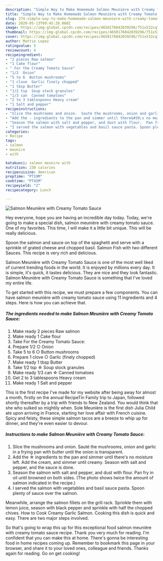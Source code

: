 ```yaml
---
description: "Simple Way to Make Homemade Salmon Meunière with Creamy Tomato Sauce"
title: "Simple Way to Make Homemade Salmon Meunière with Creamy Tomato Sauce"
slug: 274-simple-way-to-make-homemade-salmon-meuniere-with-creamy-tomato-sauce
date: 2020-05-13T09:45:28.860Z
image: https://img-global.cpcdn.com/recipes/4650176842039296/751x532cq70/salmon-meuniere-with-creamy-tomato-sauce-recipe-main-photo.jpg
thumbnail: https://img-global.cpcdn.com/recipes/4650176842039296/751x532cq70/salmon-meuniere-with-creamy-tomato-sauce-recipe-main-photo.jpg
cover: https://img-global.cpcdn.com/recipes/4650176842039296/751x532cq70/salmon-meuniere-with-creamy-tomato-sauce-recipe-main-photo.jpg
author: Mattie Lopez
ratingvalue: 5
reviewcount: 4
recipeingredient:
- "2 pieces Raw salmon"
- "1 Cake flour"
- " For the Creamy Tomato Sauce"
- "1/2  Onion"
- "5 to 6  Button mushrooms"
- "1 clove  Garlic finely chopped"
- "1 tbsp Butter"
- "1/2 tsp  Soup stock granules"
- "1/3 can  Canned tomatoes"
- "2 to 3 tablespoons Heavy cream"
- "1 Salt and pepper"
recipeinstructions:
- "Slice the mushrooms and onion.  Sauté the mushrooms, onion and garlic in a frying pan with butter until the onion is transparent."
- "Add the ☆ ingredients to the pan and simmer until there&#39;s no moisture left. Add the cream, and simmer until creamy. Season with salt and pepper, and the sauce is done."
- "Season the salmon with salt and pepper, and dust with flour.  Pan fry in oil until browned on both sides. (The photo shows twice the amount of salmon indicated in the recipe.)"
- "I served the salmon with vegetables and basil sauce pasta. Spoon plenty of sauce over the salmon."
categories:
- Recipe
tags:
- salmon
- meunire
- with

katakunci: salmon meunire with 
nutrition: 230 calories
recipecuisine: American
preptime: "PT19M"
cooktime: "PT45M"
recipeyield: "2"
recipecategory: Lunch

---
```



![Salmon Meunière with Creamy Tomato Sauce](https://img-global.cpcdn.com/recipes/4650176842039296/751x532cq70/salmon-meuniere-with-creamy-tomato-sauce-recipe-main-photo.jpg)

Hey everyone, hope you are having an incredible day today. Today, we're going to make a special dish, salmon meunière with creamy tomato sauce. One of my favorites. This time, I will make it a little bit unique. This will be really delicious.

Spoon the salmon and sauce on top of the spaghetti and serve with a sprinkle of grated cheese and chopped basil. Salmon Fish with two different Sauces. This recipe is very rich and delicious.

Salmon Meunière with Creamy Tomato Sauce is one of the most well liked of current trending foods in the world. It is enjoyed by millions every day. It is simple, it's quick, it tastes delicious. They are nice and they look fantastic. Salmon Meunière with Creamy Tomato Sauce is something that I've loved my entire life.


To get started with this recipe, we must prepare a few components. You can have salmon meunière with creamy tomato sauce using 11 ingredients and 4 steps. Here is how you can achieve that.

<!--inarticleads1-->

##### The ingredients needed to make Salmon Meunière with Creamy Tomato Sauce:

1. Make ready 2 pieces Raw salmon
1. Make ready 1 Cake flour
1. Take  For the Creamy Tomato Sauce:
1. Prepare 1/2 ○ Onion
1. Take 5 to 6 ○ Button mushrooms
1. Prepare 1 clove ○ Garlic (finely chopped)
1. Make ready 1 tbsp Butter
1. Take 1/2 tsp ☆ Soup stock granules
1. Make ready 1/3 can ☆ Canned tomatoes
1. Get 2 to 3 tablespoons Heavy cream
1. Make ready 1 Salt and pepper


This is the first recipe I&#39;ve made for my website after being away for almost a month, firstly on the annual RecipeTin Family trip to Japan, followed shortly thereafter by a trip with friends to New Zealand. You would think that she who sulked so mightily when. Sole Meunière is the first dish Julia Child ate upon arriving in France, starting her love affair with French cuisine. Spicy and feisty, these simple salmon tacos are a breeze to whip up for dinner, and they&#39;re even easier to devour. 

<!--inarticleads2-->

##### Instructions to make Salmon Meunière with Creamy Tomato Sauce:

1. Slice the mushrooms and onion.  Sauté the mushrooms, onion and garlic in a frying pan with butter until the onion is transparent.
1. Add the ☆ ingredients to the pan and simmer until there&#39;s no moisture left. Add the cream, and simmer until creamy. Season with salt and pepper, and the sauce is done.
1. Season the salmon with salt and pepper, and dust with flour.  Pan fry in oil until browned on both sides. (The photo shows twice the amount of salmon indicated in the recipe.)
1. I served the salmon with vegetables and basil sauce pasta. Spoon plenty of sauce over the salmon.


Meanwhile, arrange the salmon fillets on the grill rack. Sprinkle them with lemon juice, season with black pepper and sprinkle with half the chopped chives. How to Cook Creamy Garlic Salmon. Cooking this dish is quick and easy. There are two major steps involved. 

So that's going to wrap this up for this exceptional food salmon meunière with creamy tomato sauce recipe. Thank you very much for reading. I'm confident that you can make this at home. There's gonna be interesting food in home recipes coming up. Remember to bookmark this page in your browser, and share it to your loved ones, colleague and friends. Thanks again for reading. Go on get cooking!
